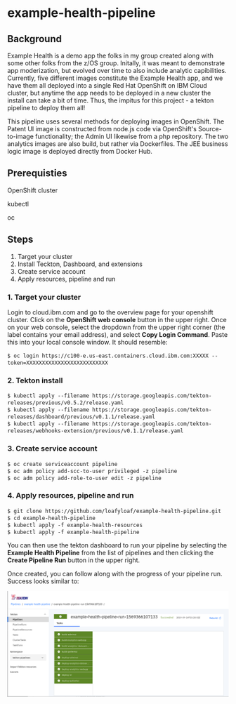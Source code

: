# example-health-pipeline

## Background

Example Health is a demo app the folks in my group created along with some other folks from the z/OS group.  Initally, it was meant to demonstrate app moderization, but evolved over time to also include analytic capibilities.  Currently, five different images constitute the Example Health app, and we have them all deployed into a single Red Hat OpenShift on IBM Cloud cluster, but anytime the app needs to be deployed in a new cluster the install can take a bit of time.  Thus, the impitus for this project - a tekton pipeline to deploy them all!

This pipeline uses several methods for deploying images in OpenShift.  The Patent UI image is constructed from node.js code via OpenShift's Source-to-image functionality; the Admin UI likewise from a php repository.  The two analytics images are also build, but rather via Dockerfiles.  The JEE business logic image is deployed directly from Docker Hub.

## Prerequisties

OpenShift cluster

kubectl

oc

## Steps

1. Target your cluster
2. Install Teckton, Dashboard, and extensions
3. Create service account
4. Apply resources, pipeline and run

### 1. Target your cluster

Login to cloud.ibm.com and go to the overview page for your openshift cluster. Click on the **OpenShift web console** button in the upper right.  Once on your web console, select the dropdown from the upper right corner (the label contains your email address), and select **Copy Login Command**.  Paste this into your local console window.  It should resemble:

```
$ oc login https://c100-e.us-east.containers.cloud.ibm.com:XXXXX --token=XXXXXXXXXXXXXXXXXXXXXXXXXX
```

### 2. Tekton install

```
$ kubectl apply --filename https://storage.googleapis.com/tekton-releases/previous/v0.5.2/release.yaml
$ kubectl apply --filename https://storage.googleapis.com/tekton-releases/dashboard/previous/v0.1.1/release.yaml
$ kubectl apply --filename https://storage.googleapis.com/tekton-releases/webhooks-extension/previous/v0.1.1/release.yaml
```

### 3. Create service account
```
$ oc create serviceaccount pipeline
$ oc adm policy add-scc-to-user privileged -z pipeline
$ oc adm policy add-role-to-user edit -z pipeline
```

### 4. Apply resources, pipeline and run
```
$ git clone https://github.com/loafyloaf/example-health-pipeline.git
$ cd example-health-pipeline
$ kubectl apply -f example-health-resources
$ kubectl apply -f example-health-pipeline
```

You can then use the tekton dashboard to run your pipeline by selecting the **Example Health Pipeline** from the list of pipelines and then clicking the **Create Pipeline Run** button in the upper right. 

Once created, you can follow along with the progress of your pipeline run.  Success looks similar to:

![success](./images/example-health-tekton-success.png)
